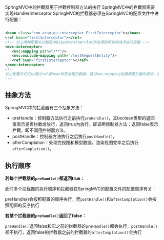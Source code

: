 
SpringMVC中的拦截器用于拦截控制器方法的执行
SpringMVC中的拦截器需要实现HandlerInterceptor
SpringMVC的拦截器必须在SpringMVC的配置文件中进行配置：

```xml

<bean class="com.atguigu.interceptor.FirstInterceptor"></bean>
<ref bean="firstInterceptor"></ref>
<!-- 以上两种配置方式都是对DispatcherServlet所处理的所有的请求进行拦截 -->
<mvc:interceptor>
   <mvc:mapping path="/**"/>
   <mvc:exclude-mapping path="/testRequestEntity"/>
   <ref bean="firstInterceptor"></ref>
</mvc:interceptor>
<!-- 
以上配置方式可以通过ref或bean标签设置拦截器，通过mvc:mapping设置需要拦截的请求，通过mvc:exclude-mapping设置需要排除的请求，即不需要拦截的请求
-->
```
  

## 抽象方法

SpringMVC中的拦截器有三个抽象方法：

- preHandle：控制器方法执行之前执行`preHandle()`，其boolean类型的返回值表示是否拦截或放行，返回true为放行，即调用控制器方法；返回false表示拦截，即不调用控制器方法。
- postHandle：控制器方法执行之后执行`postHandle()`。
- afterComplation：处理完视图和模型数据，渲染视图完毕之后执行`afterComplation()`。

  

## 执行顺序

**若每个拦截器的`preHandle()`都返回true：**

此时多个拦截器的执行顺序和拦截器在SpringMVC的配置文件的配置顺序有关：

preHandle()会按照配置的顺序执行，而`postHandle()`和`afterComplation()`会按照配置的反序执行


**若某个拦截器的`preHandle()`返回了false：**

`preHandle()`返回false和它之前的拦截器的`preHandle()`都会执行，`postHandle()`都不执行，返回false的拦截器之前的拦截器的`afterComplation()`会执行
